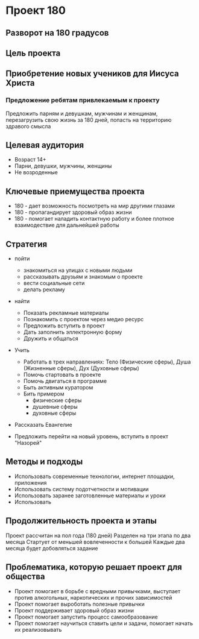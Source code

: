 # Проект 180 

Разворот на 180 градусов
--------------

## Цель проекта 
Приобретение новых учеников для Иисуса Христа
--------------

### Предложение ребятам привлекаемым к проекту
Предложить парням и девушкам, мужчинам и женщинам, перезагрузить свою жизнь за 180 дней, попасть на территорию здравого смысла 

## Целевая аудитория
* Возраст 14+ 
* Парни, девушки, мужчины, женщины
* Не возроденные 

## Ключевые приемущества проекта
* 180 - дает возможность посмотреть на мир другими глазами
* 180 - пропагандирует здоровый образ жизни
* 180 - помогает наладить контактную работу и более плотное взаимодествие для дальнейшей работы

## Стратегия 
* пойти 
   * знакомиться на улицах с новыми людьми
   * рассказывать друзьям и знакомым о проекте 
   * вести социальные сети
   * делать рекламу

* найти 
   * Показать рекламные материалы 
   * Познакомить с проектом через медио ресурс
   * Предложить вступить в проект 
   * Дать заполнить эллектронную форму
   * Дружить и общаться

* Учить 
   * Работать в трех направлениях: Тело (Физические сферы), Душа (Жизненные сферы), Дух (Духовные сферы)
   * Помочь стартовать в проекте
   * Помочь двигаться в программе 
   * Быть активным куратором
   * Бить примером
      * физические сферы
      * душевные сферы
      * духовные сферы

* Рассказать Евангелие 

* Предложить перейти на новый уровень, вступить в проект "Назорей"

## Методы и подходы
  * Использовать современные технологии, интернет площадки, приложения
  * Использовать систему подотчетности и мотивации
  * Использовать заранее заготовленные материалы и уроки
  * Использовать 


## Продолжительность проекта и этапы 

Проект рассчитан на пол года (180 дней)
Разделен на три этапа по два месяца 
Стартует от меньшей вовлеченности к большей
Каждые два месяца будет добовляться задание

## Проблематика, которую решает проект для общества
  * Проект помогает в борьбе с вредными привычками, выступает против алкогольных, наркотических и прочих зависимостей
  * Проект помогает выроботать полезные привычки
  * Проект поддерживает здоровый образ жизни
  * Проект помогает запустить процесс самообразование
  * Проект помогает научиться ставить цели и задачи, помогает начать их реализовывать
  
   





